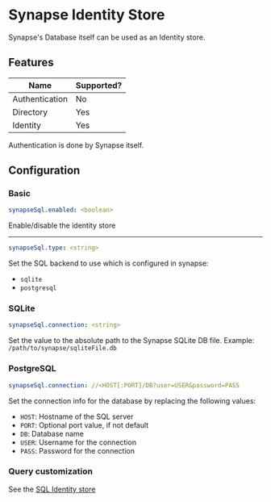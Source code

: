 # Synapse Identity Store
Synapse's Database itself can be used as an Identity store.

## Features
|      Name      | Supported? |
|----------------|------------|
| Authentication | No         |
| Directory      | Yes        |
| Identity       | Yes        |

Authentication is done by Synapse itself.

## Configuration
### Basic
```yaml
synapseSql.enabled: <boolean>
```
Enable/disable the identity store

---

```yaml
synapseSql.type: <string>
```
Set the SQL backend to use which is configured in synapse:
- `sqlite`
- `postgresql`

### SQLite
```yaml
synapseSql.connection: <string>
```
Set the value to the absolute path to the Synapse SQLite DB file.
Example: `/path/to/synapse/sqliteFile.db`

### PostgreSQL
```yaml
synapseSql.connection: //<HOST[:PORT]/DB?user=USER&password=PASS
```
Set the connection info for the database by replacing the following values:
- `HOST`: Hostname of the SQL server
- `PORT`: Optional port value, if not default
- `DB`: Database name
- `USER`: Username for the connection
- `PASS`: Password for the connection

### Query customization
See the [SQL Identity store](sql.md)
